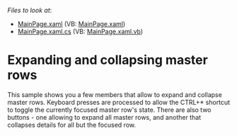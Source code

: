 <!-- default file list -->
*Files to look at*:

* [MainPage.xaml](./CS/DetailExpandCollapse/MainPage.xaml) (VB: [MainPage.xaml](./VB/DetailExpandCollapse/MainPage.xaml))
* [MainPage.xaml.cs](./CS/DetailExpandCollapse/MainPage.xaml.cs) (VB: [MainPage.xaml.vb](./VB/DetailExpandCollapse/MainPage.xaml.vb))
<!-- default file list end -->
# Expanding and collapsing master rows


<p>This sample shows you a few members that allow to expand and collapse master rows. Keyboard presses are processed to allow the CTRL+* shortcut to toggle the currently focused master row's state. There are also two buttons - one allowing to expand all master rows, and another that collapses details for all but the focused row.</p><br />


<br/>


